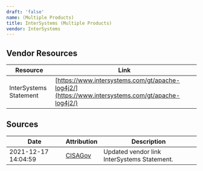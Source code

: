 ```yaml
---
draft: 'false'
name: (Multiple Products)
title: InterSystems (Multiple Products)
vendor: InterSystems
---
```


## Vendor Resources
| Resource | Link |
| --- | --- |
| InterSystems Statement | [https://www.intersystems.com/gt/apache-log4j2/](https://www.intersystems.com/gt/apache-log4j2/) |



## Sources
| Date | Attribution | Description |
| --- | --- | --- |
| 2021-12-17 14:04:59 | [CISAGov](https://raw.githubusercontent.com/cisagov/log4j-affected-db/develop/README.md) | Updated vendor link InterSystems Statement.  |
